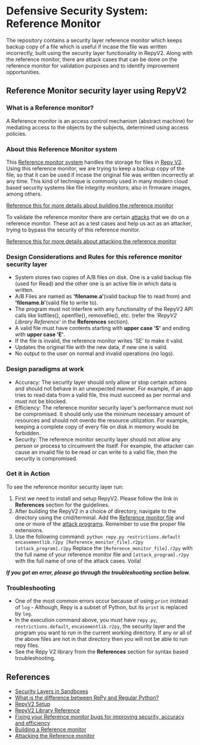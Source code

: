 # Defensive Security System: Reference Monitor
The repository contains a security layer reference monitor which keeps backup copy of a file which is useful if incase the file was written incorrectly, built using the security layer functionality in RepyV2. Along with the reference monitor, there are attack cases that can be done on the reference monitor for validation purposes and to identify improvement opportunities.     



## Reference Monitor security layer using RepyV2

### What is a Reference monitor?
A Reference monitor is an access control mechanism (abstract machine) for mediating access to the objects by the subjects, determined using access policies. 


### About this Reference Monitor system
This [Reference monitor system](./reference-monitor/Reference_monitor_nn2094.r2py) handles the storage for files in [Repy V2](https://github.com/SeattleTestbed/repy_v2). Using this reference monitor, we are trying to keep a backup copy of the file, so that it can be used if incase the original file was written incorrectly at any time. This kind of technique is commonly used in many modern cloud based security systems like file integrity monitors; also in firmware images, among others. 

[Reference this for more details about building the reference monitor](https://github.com/SeattleTestbed/docs/blob/master/EducationalAssignments/ABStoragePartOne.md)

To validate the reference monitor there are certain [attacks](./attacks/) that we do on a reference monitor. These act as a test cases and help us act as an attacker, trying to bypass the security of this reference monitor.

[Reference this for more details about attacking the reference monitor](https://github.com/SeattleTestbed/docs/blob/master/EducationalAssignments/ABStoragePartTwo.md) 

### Design Considerations and Rules for this reference monitor security layer
- System stores two copies of A/B files on disk. One is a valid backup file (used for Read) and the other one is an active file in which data is written.
- A/B Files are named as **'filename.a'**(valid backup file to read from) and **'filename.b'**(valid file to write to).
- The program must not interfere with any functionality of the RepyV2 API calls like listfiles(), openfile(), removefile(), etc. (refer the *'RepyV2 Library Reference'* in the **References** section).  
- A valid file must have contents starting with **upper case 'S'** and ending with **upper case 'E'**.
- If the file is invalid, the reference monitor writes 'SE' to make it valid.
- Updates the original file with the new data, if new one is valid. 
- No output to the user on normal and invalid operations (no logs).


### Design paradigms at work
- Accuracy: The security layer should only allow or stop certain actions and should not behave in an unexpected manner. For example, if an app tries to read data from a valid file, this must succeed as per normal and must not be blocked.
- Efficiency: The reference monitor security layer's performance must not be compromised. It should only use the minimum necessary amount of resources and should not overdo the resource utilization. For example, keeping a complete copy of every file on disk in memory would be forbidden.
- Security: The reference monitor security layer should not allow any person or process to circumvent the itself. For example, the attacker can cause an invalid file to be read or can write to a valid file, then the security is compromised.


### Get it in Action
To see the reference monitor security layer run:
1. First we need to install and setup RepyV2. Please follow the link in **References** section for the guidelines.
2. After building the RepyV2 in a choice of directory, navigate to the directory using the cmd/terminal. Add the [Reference monitor file](./reference-monitor/Reference_monitor_nn2094.r2py) and one or more of the [attack programs](./attacks/). Remember to use the proper file extensions.
3. Use the following command:
```python repy.py restrictions.default encasementlib.r2py [Reference_monitor_file].r2py [attack_program].r2py```
Replace the ```[Reference_monitor_file].r2py``` with the full name of your reference monitor file and ```[attack_program].r2py``` with the full name of one of the attack cases. Voila!

***If you got an error, please go through the troubleshooting section below.***


### Troubleshooting
- One of the most common errors occur because of using ```print``` instead of ```log``` - Although, Repy is a subset of Python, but its ```print``` is replaced by ```log```. 
- In the execution command above, you must have ```repy.py```, ```restrictions.default```, ```encasementlib.r2py```, the security layer and the program you want to run in the current working directory. If any or all of the above files are not in that directory then you will not be able to run repy files.
- See the Repy V2 library from the **References** section for syntax based troubleshooting.



## References

- [Security Layers in Sandboxes](https://ssl.engineering.nyu.edu/papers/cappos_seattle_ccs_10.pdf)
- [What is the difference between RePy and Regular Python?](https://github.com/SeattleTestbed/docs/blob/master/Programming/PythonVsRepy.md#python-built-ins-not-in-repy)
- [RepyV2 Setup](https://github.com/SeattleTestbed/docs/blob/master/Contributing/BuildInstructions.md)
- [RepyV2 Library Reference](https://github.com/SeattleTestbed/docs/blob/master/Programming/RepyV2API.md)
- [Fixing your Reference monitor bugs for improving security, accuracy and efficiency](https://github.com/SeattleTestbed/docs/blob/master/EducationalAssignments/ABStoragePartThree.md)
- [Building a Reference monitor](https://github.com/SeattleTestbed/docs/blob/master/EducationalAssignments/ABStoragePartOne.md)
- [Attacking the Reference monitor](https://github.com/SeattleTestbed/docs/blob/master/EducationalAssignments/ABStoragePartTwo.md) 
